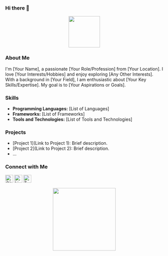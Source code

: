 ### Hi there 👋

<div id="header" align="center">
  <img src="https://media.giphy.com/media/IEm8kcqLVCctHJ1kWm/giphy.gif" width="100"/>
</div>

### About Me

I'm [Your Name], a passionate [Your Role/Profession] from [Your Location]. I love [Your Interests/Hobbies] and enjoy exploring [Any Other Interests]. With a background in [Your Field], I am enthusiastic about [Your Key Skills/Expertise]. My goal is to [Your Aspirations or Goals].

### Skills

- **Programming Languages:** [List of Languages]
- **Frameworks:** [List of Frameworks]
- **Tools and Technologies:** [List of Tools and Technologies]

### Projects

- [Project 1](Link to Project 1): Brief description.
- [Project 2](Link to Project 2): Brief description.
- ...

### Connect with Me

[<img src="https://img.icons8.com/color/48/000000/github--v1.png" alt="GitHub" width="25"/>](https://github.com/your-username)
[<img src="https://img.icons8.com/color/48/000000/linkedin-circled--v1.png" alt="LinkedIn" width="25"/>](https://www.linkedin.com/in/your-linkedin-profile)
[<img src="https://img.icons8.com/color/48/000000/twitter-circled--v1.png" alt="Twitter" width="25"/>](https://twitter.com/your-twitter-handle)

<div align="center">
  <img src="https://media1.tenor.com/m/poKWjBCPZLsAAAAC/cute-cat.gif" width="200"/>
</div>
